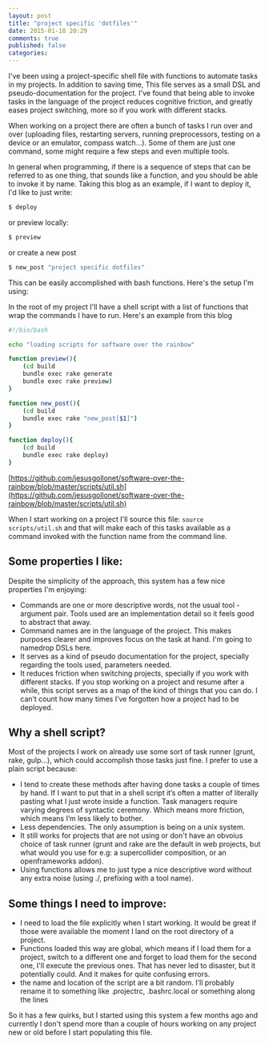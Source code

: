 ```yaml
---
layout: post
title: "project specific 'dotfiles'"
date: 2015-01-18 20:29
comments: true
published: false
categories: 
---
```


I've been using a project-specific shell file with functions to automate tasks in my projects. In addition to saving time, This file serves as a small DSL and pseudo-documentation for the project. I've found that being able to invoke tasks in the language of the project reduces cognitive friction, and greatly eases project switching, more so if you work with different stacks.

<!-- More -->

When working on a project there are often a bunch of tasks I run over and over (uploading files, restarting servers, running preprocessors, testing on a device or an emulator, compass watch…). Some of them are just one command, some might require a few steps and even multiple tools.

In general when programming, if there is a sequence of steps that can be referred to as one thing, that sounds like a function, and you should be able to invoke it by name. Taking this blog as an example, if I want to deploy it, I'd like to just write:

```bash
$ deploy
```

or preview locally: 

```bash
$ preview
```

or create a new post 

```bash
$ new_post "project specific dotfiles"
```

This can be easily accomplished with bash functions. Here's the setup I'm using:

In the root of my project I'll have a shell script with a list of functions that wrap the commands I have to run. Here's an example from this blog

```bash
#!/bin/bash

echo "loading scripts for software over the rainbow"

function preview(){
    (cd build 
    bundle exec rake generate
    bundle exec rake preview)
}

function new_post(){
    (cd build
    bundle exec rake "new_post[$1]")
}

function deploy(){
    (cd build
    bundle exec rake deploy)
}
```

[https://github.com/jesusgollonet/software-over-the-rainbow/blob/master/scripts/util.sh](https://github.com/jesusgollonet/software-over-the-rainbow/blob/master/scripts/util.sh)

When I start working on a project I'll source this file: `source scripts/util.sh` and that will make each of this tasks available as a command invoked with the function name from the command line.

## Some properties I like:
Despite the simplicity of the approach, this system has a few nice properties I'm enjoying:

- Commands are one or more descriptive words, not the usual tool -argument pair. Tools used are an implementation detail so it feels good to abstract that away.
- Command names are in the language of the project. This makes purposes clearer and improves focus on the task at hand. I'm going to namedrop DSLs here.
- It serves as a kind of pseudo documentation for the project, specially regarding the tools used, parameters needed. 
- It reduces friction when switching projects, specially if you work with different stacks. 
If you stop working on a project and resume after a while, this script serves as a map of the kind of things that you can do. I can’t count how many times I’ve forgotten how a project had to be deployed.

## Why a shell script? 
Most of the projects I work on already use some sort of task runner (grunt, rake, gulp…), which could accomplish those tasks just fine. I prefer to use a plain script because:

- I tend to create these methods after having done tasks a couple of times by hand. If I want to put that in a shell script it’s often a matter of literally pasting what I just wrote inside a function. Task managers require varying degrees of syntactic ceremony. Which means more friction, which means I’m less likely to bother.
- Less dependencies. The only assumption is being on a unix system.
- It still works for projects that are not using or don't have an obvoius choice of task runner (grunt and rake are the default in web projects, but what would you use for e.g: a supercollider composition, or an openframeworks addon).
- Using functions allows me to just type a nice descriptive word without any extra noise (using ./, prefixing with a tool name).

## Some things I need to improve:
- I need to load the file explicitly when I start working. It would be great if those were available the moment I land on the root directory of a project.
- Functions loaded this way are global, which means if I load them for a project, switch to a different one and forget to load them for the second one, I'll execute the previous ones. That has never led to disaster, but it potentially could. And it makes for quite confusing errors. 
- the name and location of the script are a bit random. I'll probably rename it to something like .projectrc, .bashrc.local or something along the lines

So it has a few quirks, but I started using this system a few months ago and currently I don't spend more than a couple of hours working on any project new or old before I start populating this file.
